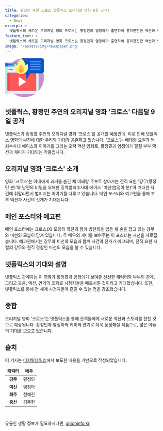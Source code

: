 ```yaml
---
title: 황정민 주연 크로스 넷플릭스 오리지널 영화 8월 공개!
categories:
  - News
excerpt: >
  넷플릭스의 새로운 오리지널 영화 크로스는 황정민과 염정아가 출연하여 흥미진진한 액션과 반전된 부부 관계를 그리는데, 폭발적인 반응이 예상된다. 8월 9일에 넷플릭스에서 공개될 예정이며, 이를 통해 시청자들은 어디서든 시원하고 재미있게 오락적인 액션을 즐길 수 있을 것으로 기대된다.
feature_text: >
  넷플릭스의 새로운 오리지널 영화 크로스는 황정민과 염정아가 출연하여 흥미진진한 액션과 반전된 부부 관계를 그리는데, 폭발적인 반응이 예상된다. 8월 9일에 넷플릭스에서 공개될 예정이며, 이를 통해 시청자들은 어디서든 시원하고 재미있게 오락적인 액션을 즐길 수 있을 것으로 기대된다.
image: '/assets/img/newspaper.png'
---
```


<p><img src="/assets/img/news.png" alt="rentncar 속보" /></p>

<h2>넷플릭스, 황정민 주연의 오리지널 영화 '크로스' 다음달 9일 공개</h2>

<p data-ke-size="size16">넷플릭스가 황정민 주연의 오리지널 영화 '크로스'를 공개할 예정인데, 이로 인해 넷플릭스 영화의 부진에 대한 우려와 기대가 공존하고 있습니다. '크로스'는 베테랑 요원과 범죄수사대 에이스의 이야기를 그리는 오락 액션 영화로, 황정민과 염정아가 펼칠 부부 액션과 케미가 기대되는 작품입니다.</p>

<h2><b>오리지널 영화 '크로스' 소개</b></h2>

<p data-ke-size="size16">영화 '크로스'는 아내에게 과거를 숨긴 채 베테랑 주부로 살아가는 전직 요원 '강무(황정민 분)'와 남편의 비밀을 오해한 강력범죄수사대 에이스 '미선(염정아 분)'이 거대한 사건에 휘말리면서 벌어지는 이야기를 다루고 있습니다. 메인 포스터와 예고편을 통해 부부 액션과 사건의 전개가 기대됩니다.</p>

<h2><b>메인 포스터와 예고편</b></h2>

<p data-ke-size="size16">메인 포스터에는 크로스(X) 모양의 폭탄과 함께 방탄복을 입은 채 손을 잡고 있는 강무와 미선의 모습이 담겨 있습니다. 두 배우의 케미를 보여주는 이 포스터는 시선을 사로잡습니다. 예고편에서는 강무와 미선의 모습과 함께 사건의 전개가 예고되며, 전직 요원 시절의 강무와 현직 경찰인 미선의 모습을 볼 수 있습니다.</p>

<h2><b>넷플릭스의 기대와 설명</b></h2>

<p data-ke-size="size16">넷플릭스 관계자는 이 영화가 황정민과 염정아가 보여줄 신선한 캐릭터와 부부의 관계, 그리고 웃음, 액션, 연기의 조화로 시청자들을 매료시킬 것이라고 기대했습니다. 또한, 넷플릭스를 통해 전 세계 시청자들이 즐길 수 있는 점을 강조했습니다.</p>

<h2><b>종합</b></h2>

<p data-ke-size="size16">오리지널 영화 '크로스'는 넷플릭스를 통해 관객들에게 새로운 액션과 스토리를 전할 것으로 예상됩니다. 황정민과 염정아의 케미와 연기로 더욱 풍성해질 작품으로, 많은 이들의 기대를 모으고 있습니다.</p>

<h2><b>출처</b></h2>

<p data-ke-size="size16">이 기사는 <a href="https://www.digitaltoday.co.kr/news/articleView.html?idxno=255512">디지털데일리</a>에서 보도한 내용을 기반으로 작성되었습니다.</p>

<table>
<thead>
<tr>
<td style="text-align: center; height: 17px;"><b>캐릭터</b></td>
<td style="text-align: center; height: 17px;"><b>배우</b></td>
</tr>
</thead>
<tbody>
<tr>
<td style="text-align: center; height: 17px;"><b>강무</b></td>
<td style="text-align: center; height: 17px;">황정민</td>
</tr>
<tr>
<td style="text-align: center; height: 17px;"><b>미선</b></td>
<td style="text-align: center; height: 17px;">염정아</td>
</tr>
<tr>
<td style="text-align: center; height: 17px;"><b>희주</b></td>
<td style="text-align: center; height: 17px;">전혜진</td>
</tr>
<tr>
<td style="text-align: center; height: 17px;"><b>중산</b></td>
<td style="text-align: center; height: 17px;">김주헌</td>
</tr>
</tbody>
</table>

<p data-ke-size="size16">&nbsp;</p>
유용한 생활 정보가 필요하시다면, <a href="https://onioninfo.kr" rel="dofollow">onioninfo.kr</a>


